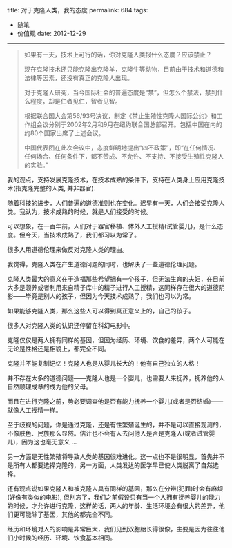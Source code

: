 title: 对于克隆人类，我的态度
permalink: 684
tags:
  - 随笔
  - 价值观
date: 2012-12-29
---

> 如果有一天，技术上可行的话，你对克隆人类报什么态度？应该禁止？
>
> 现在克隆技术还只能克隆出克隆羊，克隆牛等动物，目前由于技术和道德和法律等因素，还没有真正的克隆人出现。
>
> 对于克隆人研究，当今国际社会的普遍态度是“禁”，但怎么个禁法，禁到什么程度，却是仁者见仁，智者见智。
>
> 根据联合国大会第56/93号决议，制定《禁止生殖性克隆人国际公约》和工作组会议分别于2002年2月和9月在纽约联合国总部召开。包括中国在内的约80个国家出席了上述会议。
>
> 中国代表团在此次会议中，态度鲜明地提出“四不政策”，即“在任何情况、任何场合、任何条件下，都不赞成、不允许、不支持、不接受生殖性克隆人的实验。”

我的观点，支持发展克隆技术，在技术成熟的条件下，支持在人类身上应用克隆技术(指克隆完整的人类, 并非器官).

随着科技的进步，人们普遍的道德准则也在变化。迟早有一天，人们会接受克隆人类。我认为，技术成熟的时候，就是人们接受的时候。

可以想象，在一百年前，人们对于器官移植、体外人工授精(试管婴儿)，是什么态度。但今天，当技术成熟了，我们都习以为常了。

很多人用道德伦理来做反对克隆人类的理由。

我觉得，克隆人类在产生道德问题的同时，也解决了一些道德伦理问题。

克隆人类最大的意义在于造福那些希望拥有一个孩子，但无法生育的夫妇，在目前大多是领养或者利用来自精子库中的精子进行人工授精，这同样存在很大的道德阴影——毕竟是别人的孩子，但因为今天技术成熟了，我们也习以为常。

如果能够克隆人类，那么这些人可以得到真正意义上的，自己的孩子。

很多人对克隆人类的认识还停留在科幻电影中。

克隆仅仅是两人拥有同样的基因，但因为经历、环境、饮食的差异，两个人可能在无论是性格还是相貌上，都完全不同。

克隆并不能复制记忆！克隆人也是从婴儿长大的！他有自己独立的人格！

并不存在太多的道德问题——克隆人也是一个婴儿，也需要人来抚养，抚养他的人自然顺理成章的成为他的父母。

而且在进行克隆之前，势必要调查他是否有能力抚养一个婴儿(或者是否结婚)——就像人工授精一样。

至于歧视的问题，你是通过克隆，还是有性繁殖诞生的，并不是可以直接观测的，不像肤色、民族那么显然。估计也不会有人去问他人是否是克隆人(或者试管婴儿)，因为这也毫无意义 ...

另一方面是无性繁殖将导致人类的基因很难进化。这一点也不是很明显，首先并不是所有人都要选择克隆的，另一方面，人类发达的医学早已使人类脱离了自然选择。

还有观点说如果克隆人和被克隆人具有同样的基因，那么在分辨(犯罪)时会有麻烦(好像有类似的电影), 但别忘了，我们之前假设只有当一个人拥有抚养婴儿的能力的时候，才允许进行克隆，这样的话，两人的年龄、生活环境会有很大的差异，他们更可能除了基因，其他的都完全不同。

经历和环境对人的影响是非常巨大，我们见到双胞胎长得很像，主要是因为往往他们小时候的经历、环境、饮食基本相同。
